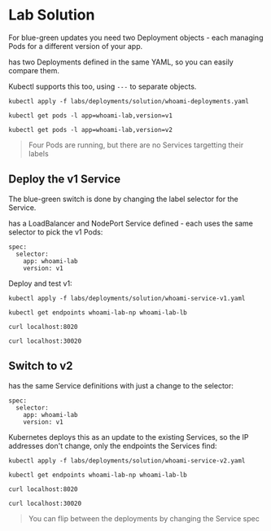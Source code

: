# Lab Solution

For blue-green updates you need two Deployment objects - each managing Pods for a different version of your app.

[](solution/whoami-deployments.yaml) has two Deployments defined in the same YAML, so you can easily compare them. 

Kubectl supports this too, using `---` to separate objects.

```
kubectl apply -f labs/deployments/solution/whoami-deployments.yaml

kubectl get pods -l app=whoami-lab,version=v1

kubectl get pods -l app=whoami-lab,version=v2
```

> Four Pods are running, but there are no Services targetting their labels

## Deploy the v1 Service

The blue-green switch is done by changing the label selector for the Service.

[](labs/deployments/solution/whoami-service-v1.yaml) has a LoadBalancer and NodePort Service defined - each uses the same selector to pick the v1 Pods:

```
spec:
  selector:
    app: whoami-lab
    version: v1
```

Deploy and test v1:

```
kubectl apply -f labs/deployments/solution/whoami-service-v1.yaml

kubectl get endpoints whoami-lab-np whoami-lab-lb

curl localhost:8020

curl localhost:30020
```

## Switch to v2

[](labs/deployments/solution/whoami-service-v2.yaml) has the same Service definitions with just a change to the selector:

```
spec:
  selector:
    app: whoami-lab
    version: v1
```

Kubernetes deploys this as an update to the existing Services, so the IP addresses don't change, only the endpoints the Services find:

```
kubectl apply -f labs/deployments/solution/whoami-service-v2.yaml

kubectl get endpoints whoami-lab-np whoami-lab-lb

curl localhost:8020

curl localhost:30020
```

> You can flip between the deployments by changing the Service spec